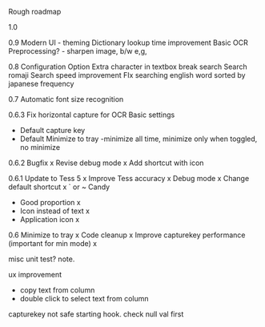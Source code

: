 Rough roadmap

1.0


0.9
Modern UI - theming
Dictionary lookup time improvement
Basic OCR Preprocessing? - sharpen image, b/w e,g,

0.8
Configuration Option
Extra character in textbox break search
Search romaji
Search speed improvement
FIx searching english word sorted by japanese frequency

0.7
Automatic font size recognition

0.6.3
Fix horizontal capture for OCR
Basic settings
 - Default capture key
 - Default Minimize to tray -minimize all time, minimize only when toggled, no minimize

0.6.2
Bugfix x
Revise debug mode x
Add shortcut with icon

0.6.1
Update to Tess 5 x
Improve Tess accuracy x
Debug mode x
Change default shortcut x ` or ~
Candy
- Good proportion x
- Icon instead of text x
- Application icon x

0.6
Minimize to tray x
Code cleanup x
Improve capturekey performance (important for min mode) x


misc
unit test?
note.

ux improvement
- copy text from column
- double click to select text from column

capturekey not safe starting hook. check null val first